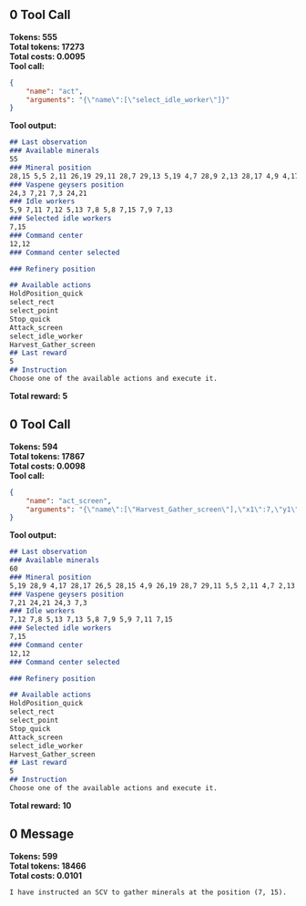 ## 0 Tool Call
**Tokens: 555**  
**Total tokens: 17273**  
**Total costs: 0.0095**  
**Tool call:**  
```json
{
    "name": "act",
    "arguments": "{\"name\":[\"select_idle_worker\"]}"
}
```
**Tool output:**  
```markdown
## Last observation
### Available minerals
55
### Mineral position
28,15 5,5 2,11 26,19 29,11 28,7 29,13 5,19 4,7 28,9 2,13 28,17 4,9 4,17 4,15 26,5
### Vaspene geysers position
24,3 7,21 7,3 24,21
### Idle workers
5,9 7,11 7,12 5,13 7,8 5,8 7,15 7,9 7,13
### Selected idle workers
7,15
### Command center
12,12
### Command center selected

### Refinery position

## Available actions
HoldPosition_quick
select_rect
select_point
Stop_quick
Attack_screen
select_idle_worker
Harvest_Gather_screen
## Last reward
5
## Instruction
Choose one of the available actions and execute it.
```
**Total reward: 5**  
## 0 Tool Call
**Tokens: 594**  
**Total tokens: 17867**  
**Total costs: 0.0098**  
**Tool call:**  
```json
{
    "name": "act_screen",
    "arguments": "{\"name\":[\"Harvest_Gather_screen\"],\"x1\":7,\"y1\":15}"
}
```
**Tool output:**  
```markdown
## Last observation
### Available minerals
60
### Mineral position
5,19 28,9 4,17 28,17 26,5 28,15 4,9 26,19 28,7 29,11 5,5 2,11 4,7 2,13 29,13 4,15
### Vaspene geysers position
7,21 24,21 24,3 7,3
### Idle workers
7,12 7,8 5,13 7,13 5,8 7,9 5,9 7,11 7,15
### Selected idle workers
7,15
### Command center
12,12
### Command center selected

### Refinery position

## Available actions
HoldPosition_quick
select_rect
select_point
Stop_quick
Attack_screen
select_idle_worker
Harvest_Gather_screen
## Last reward
5
## Instruction
Choose one of the available actions and execute it.
```
**Total reward: 10**  
## 0 Message
**Tokens: 599**  
**Total tokens: 18466**  
**Total costs: 0.0101**  
```markdown
I have instructed an SCV to gather minerals at the position (7, 15).
```
